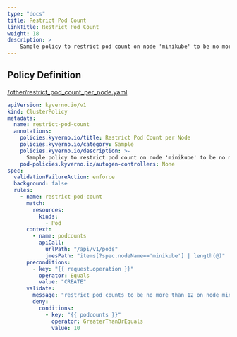 ```yaml
---
type: "docs"
title: Restrict Pod Count
linkTitle: Restrict Pod Count
weight: 18
description: >
    Sample policy to restrict pod count on node 'minikube' to be no more than 10.
---
```


## Policy Definition
<a href="https://github.com/kyverno/policies/raw/main//other/restrict_pod_count_per_node.yaml" target="-blank">/other/restrict_pod_count_per_node.yaml</a>

```yaml
apiVersion: kyverno.io/v1
kind: ClusterPolicy
metadata:
  name: restrict-pod-count
  annotations:
    policies.kyverno.io/title: Restrict Pod Count per Node
    policies.kyverno.io/category: Sample
    policies.kyverno.io/description: >-
      Sample policy to restrict pod count on node 'minikube' to be no more than 10.
    pod-policies.kyverno.io/autogen-controllers: None
spec:
  validationFailureAction: enforce
  background: false
  rules:
    - name: restrict-pod-count
      match:
        resources:
          kinds:
            - Pod
      context:
        - name: podcounts
          apiCall:
            urlPath: "/api/v1/pods"
            jmesPath: "items[?spec.nodeName=='minikube'] | length(@)"
      preconditions:
        - key: "{{ request.operation }}"
          operator: Equals
          value: "CREATE"
      validate:
        message: "restrict pod counts to be no more than 12 on node minikube"
        deny:
          conditions:
            - key: "{{ podcounts }}"
              operator: GreaterThanOrEquals
              value: 10
```
